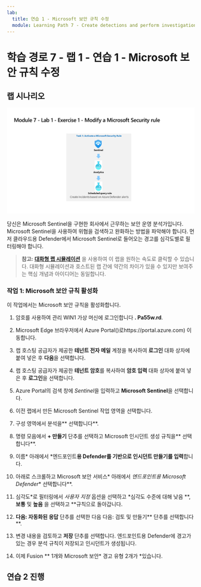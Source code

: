 ```yaml
---
lab:
  title: 연습 1 - Microsoft 보안 규칙 수정
  module: Learning Path 7 - Create detections and perform investigations using Microsoft Sentinel
---
```


# 학습 경로 7 - 랩 1 - 연습 1 - Microsoft 보안 규칙 수정

## 랩 시나리오

![랩 개요입니다.](../Media/SC-200-Lab_Diagrams_Mod7_L1_Ex1.png)

당신은 Microsoft Sentinel을 구현한 회사에서 근무하는 보안 운영 분석가입니다. Microsoft Sentinel을 사용하여 위협을 검색하고 완화하는 방법을 파악해야 합니다. 먼저 클라우드용 Defender에서 Microsoft Sentinel로 들어오는 경고를 심각도별로 필터링해야 합니다. 

>**참고:** **[대화형 랩 시뮬레이션](https://mslabs.cloudguides.com/guides/SC-200%20Lab%20Simulation%20-%20Modify%20a%20Microsoft%20Security%20rule)** 을 사용하여 이 랩을 원하는 속도로 클릭할 수 있습니다. 대화형 시뮬레이션과 호스트된 랩 간에 약간의 차이가 있을 수 있지만 보여주는 핵심 개념과 아이디어는 동일합니다. 


### 작업 1: Microsoft 보안 규칙 활성화

이 작업에서는 Microsoft 보안 규칙을 활성화합니다.

1. 암호를 사용하여 관리 WIN1 가상 머신에 로그인합니다 **. Pa55w.rd**.  

1. Microsoft Edge 브라우저에서 Azure Portal()로https://portal.azure.com) 이동합니다.

1. 랩 호스팅 공급자가 제공한 **테넌트 전자 메일** 계정을 복사하여 **로그인** 대화 상자에 붙여 넣은 후 **다음**을 선택합니다.

1. 랩 호스팅 공급자가 제공한 **테넌트 암호**를 복사하여 **암호 입력** 대화 상자에 붙여 넣은 후 **로그인**을 선택합니다.

1. Azure Portal의 검색 창에 *Sentinel*을 입력하고 **Microsoft Sentinel**을 선택합니다.

1. 이전 랩에서 만든 Microsoft Sentinel 작업 영역을 선택합니다.

1. 구성 영역에서 분석을** 선택합니다**.

1. 명령 모음에서 **+ 만들기** 단추를 선택하고 Microsoft 인시던트 생성 규칙을** 선택합니다**.

1. 이름* 아래에서 *엔드포인트**용 Defender를 기반으로 인시던트 만들기를 입력**합니다.

1. 아래로 스크롤하고 Microsoft 보안 서비스* 아래에서 *엔드포인트용 Microsoft Defender** 선택합니다**.

1. 심각도*로 필터링에서 *사용자 지정* 옵션을 선택하고 *심각도 수준에 대해 낮음 **, **보통** 및 **높음** 을 선택하고 **규칙으로 돌아갑니다.

1. **다음: 자동화된 응답** 단추를 선택한 다음 다음: 검토 및 만들기** 단추를 선택합니다**.

1. 변경 내용을 검토하고 **저장** 단추를 선택합니다. 엔드포인트용 Defender에 경고가 있는 경우 분석 규칙이 저장되고 인시던트가 생성됩니다.

1. 이제 Fusion ** 1개와 Microsoft 보안* 경고 유형 2개가 *있습니다.

## 연습 2 진행
